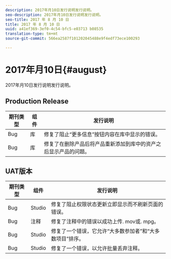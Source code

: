 ```yaml
---
description: 2017年月10日发行说明发行说明。
seo-description: 2017年月10日发行说明发行说明。
seo-title: 2017 年 8 月 10 日
title: 2017 年 8 月 10 日
uuid: a41ef369-3ef0-4c54-bfc5-e03713 b08535
translation-type: tm+mt
source-git-commit: 566ea2587f101202045488e9f4edf73ece100293

---
```



# 2017年月10日{#august}

2017年月10日发行说明发行说明。

## Production Release

| **期刊类型** | **组件** | **发行说明** |
|---|---|---|
| Bug | 库 | 修复了阻止“更多信息”按钮内容在库中显示的错误。 |
| Bug | 库 | 修复了在删除产品后将产品重新添加到库中的资产之后显示产品的问题。 |

## UAT版本

| **期刊类型** | **组件** | **发行说明** |
|---|---|---|
| Bug | Studio | 修复了阻止权限状态更新立即显示而不刷新页面的错误。 |
| Bug | 注释 | 修复了注释中的错误以成功上传. mov或. mpg。 |
| Bug | Studio | 修复了一个错误，它允许“大多数参加者”和“大多数项目”排序。 |
| Bug | Studio | 修复了一个错误，以允许批量丢弃注释。 |

